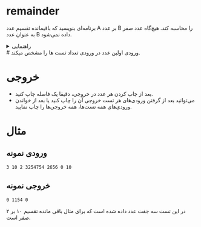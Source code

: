 # remainder

برنامه‌ای بنویسید که باقیمانده تقسیم عدد A بر عدد B را محاسبه کند. هیچ‌گاه عدد صفر به عنوان عدد B داده نمی‌شود.
<details>
<summary>راهنمایی</summary>
تعداد تکرار حلقه، به اندازه عدد کوچکتر باشد.
</details>
# ورودی
اولین عدد در ورودی تعداد تست ها را مشخص میکند.


# خروجی
+ بعد از چاپ کردن هر عدد در خروجی، دقیقا یک فاصله چاپ کنید.
+  می‌توانید بعد از گرفتن ورودی‌های هر تست خروجی آن را چاپ کنید یا بعد از خواندن ورودی‌های همه تست‌ها، همه خروجی‌ها را چاپ نمایید.

# مثال
## ورودی نمونه 
```
3 10 2 3254754 2656 0 10
```


## خروجی نمونه 
```
0 1154 0 
```


در این تست سه جفت عدد داده شده است که برای مثال باقی مانده تقسیم ۱۰ بر ۲ صفر است.
